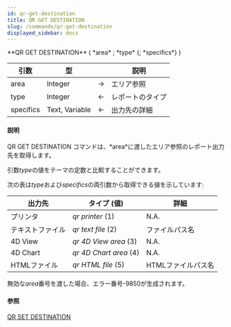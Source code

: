 ```yaml
---
id: qr-get-destination
title: QR GET DESTINATION
slug: /commands/qr-get-destination
displayed_sidebar: docs
---
```


<!--REF #_command_.QR GET DESTINATION.Syntax-->**QR GET DESTINATION** ( *area* ; *type* {; *specifics*} )<!-- END REF-->
<!--REF #_command_.QR GET DESTINATION.Params-->
| 引数 | 型 |  | 説明 |
| --- | --- | --- | --- |
| area | Integer | &rarr; | エリア参照 |
| type | Integer | &larr; | レポートのタイプ |
| specifics | Text, Variable | &larr; | 出力先の詳細 |

<!-- END REF-->

#### 説明 

<!--REF #_command_.QR GET DESTINATION.Summary-->QR GET DESTINATION コマンドは、*area*に渡したエリア参照のレポート出力先を取得します。<!-- END REF-->

引数*type*の値をテーマの定数と比較することができます。

次の表は*type*および*specifics*の両引数から取得できる値を示しています:

| **出力先**  | **タイプ (値)**            | **詳細**      |
| -------- | ---------------------- | ----------- |
| プリンタ     | *qr printer* (1)       | N.A.        |
| テキストファイル | *qr text file* (2)     | ファイルパス名     |
| 4D View  | *qr 4D View area* (3)  | N.A.        |
| 4D Chart | *qr 4D Chart area* (4) | N.A.        |
| HTMLファイル | *qr HTML file* (5)     | HTMLファイルパス名 |

無効な*area*番号を渡した場合、エラー番号-9850が生成されます。

#### 参照 

[QR SET DESTINATION](qr-set-destination.md)  